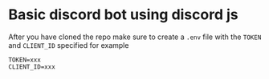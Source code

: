 # Basic discord bot using discord js

After you have cloned the repo make sure to create a `.env` file with the `TOKEN` and `CLIENT_ID` specified for example

```
TOKEN=xxx
CLIENT_ID=xxx
```